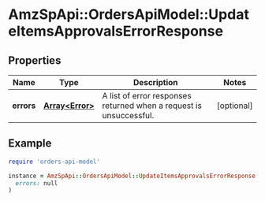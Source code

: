 # AmzSpApi::OrdersApiModel::UpdateItemsApprovalsErrorResponse

## Properties

| Name | Type | Description | Notes |
| ---- | ---- | ----------- | ----- |
| **errors** | [**Array&lt;Error&gt;**](Error.md) | A list of error responses returned when a request is unsuccessful. | [optional] |

## Example

```ruby
require 'orders-api-model'

instance = AmzSpApi::OrdersApiModel::UpdateItemsApprovalsErrorResponse.new(
  errors: null
)
```

